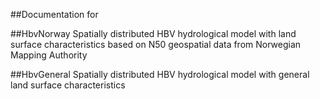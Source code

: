 ##Documentation for

##HbvNorway
Spatially distributed HBV hydrological model with land surface characteristics based on N50 geospatial data from Norwegian Mapping Authority

##HbvGeneral
Spatially distributed HBV hydrological model with general land surface characteristics

